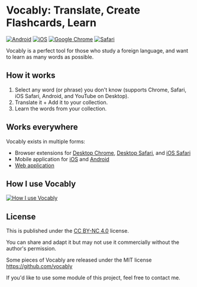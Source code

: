 # Vocably: Translate, Create Flashcards, Learn

[![Android](https://img.shields.io/badge/Android-blue)](https://play.google.com/store/apps/details?id=com.vocablypro)
[![iOS](https://img.shields.io/badge/iOS-blue)](https://apps.apple.com/app/vocably-pro-language-cards/id1641258757)
[![Google Chrome](https://img.shields.io/badge/Google_Chrome-blue)](https://chromewebstore.google.com/detail/vocably/baocigmmhhdemijfjnjdidbkfgpgogmb)
[![Safari](https://img.shields.io/badge/Safari-blue)](https://apps.apple.com/app/vocably-for-safari/id6464076425)

Vocably is a perfect tool for those who study a foreign language, and want to learn as many words as possible.

## How it works

1. Select any word (or phrase) you don't know (supports Chrome, Safari, iOS Safari, Android, and YouTube on Desktop).
1. Translate it + Add it to your collection.
1. Learn the words from your collection.

## Works everywhere

Vocably exists in multiple forms:

- Browser extensions for [Desktop Chrome](https://chromewebstore.google.com/detail/vocably/baocigmmhhdemijfjnjdidbkfgpgogmb), [Desktop Safari](https://apps.apple.com/app/vocably-for-safari/id6464076425), and [iOS Safari](https://apps.apple.com/app/vocably-pro-language-cards/id1641258757)
- Mobile application for [iOS](https://apps.apple.com/app/vocably-pro-language-cards/id1641258757) and [Android](https://play.google.com/store/apps/details?id=com.vocablypro)
- [Web application](https://app.vocably.pro)

## How I use Vocably

[![How I use Vocably](assets/how-i-use-vocably.png?raw=true)](https://youtu.be/UwNog9yKCeA)

## License

This is published under the [CC BY-NC 4.0](https://creativecommons.org/licenses/by-nc/4.0/) license.

You can share and adapt it but may not use it commercially without the author's permission.

Some pieces of Vocably are released under the MIT license https://github.com/vocably

If you'd like to use some module of this project, feel free to contact me.
